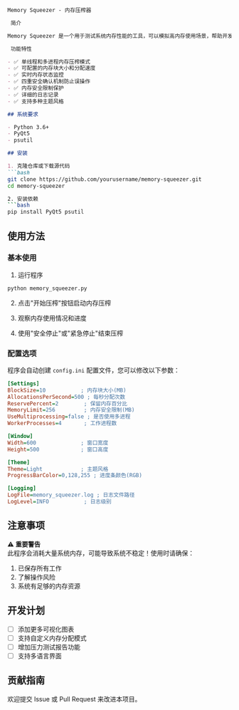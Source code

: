 ```markdown
Memory Squeezer - 内存压榨器

 简介

Memory Squeezer 是一个用于测试系统内存性能的工具，可以模拟高内存使用场景，帮助开发者测试应用程序在内存压力下的表现。

 功能特性

- ✅ 单线程和多进程内存压榨模式
- ✅ 可配置的内存块大小和分配速度
- ✅ 实时内存状态监控
- ✅ 四重安全确认机制防止误操作
- ✅ 内存安全限制保护
- ✅ 详细的日志记录
- ✅ 支持多种主题风格

## 系统要求

- Python 3.6+
- PyQt5
- psutil

## 安装

1. 克隆仓库或下载源代码
```bash
git clone https://github.com/yourusername/memory-squeezer.git
cd memory-squeezer

2. 安装依赖
```bash
pip install PyQt5 psutil
```

## 使用方法

### 基本使用

1. 运行程序
```bash
python memory_squeezer.py
```

2. 点击"开始压榨"按钮启动内存压榨

3. 观察内存使用情况和进度

4. 使用"安全停止"或"紧急停止"结束压榨

### 配置选项

程序会自动创建 `config.ini` 配置文件，您可以修改以下参数：

```ini
[Settings]
BlockSize=10           ; 内存块大小(MB)
AllocationsPerSecond=500 ; 每秒分配次数
ReservePercent=2        ; 保留内存百分比
MemoryLimit=256         ; 内存安全限制(MB)
UseMultiprocessing=false ; 是否使用多进程
WorkerProcesses=4       ; 工作进程数

[Window]
Width=600              ; 窗口宽度
Height=500             ; 窗口高度

[Theme]
Theme=Light            ; 主题风格
ProgressBarColor=0,128,255 ; 进度条颜色(RGB)

[Logging]
LogFile=memory_squeezer.log ; 日志文件路径
LogLevel=INFO           ; 日志级别
```

## 注意事项

⚠️ **重要警告**  
此程序会消耗大量系统内存，可能导致系统不稳定！使用时请确保：

1. 已保存所有工作
2. 了解操作风险
3. 系统有足够的内存资源

## 开发计划

- [ ] 添加更多可视化图表
- [ ] 支持自定义内存分配模式
- [ ] 增加压力测试报告功能
- [ ] 支持多语言界面

## 贡献指南

欢迎提交 Issue 或 Pull Request 来改进本项目。
